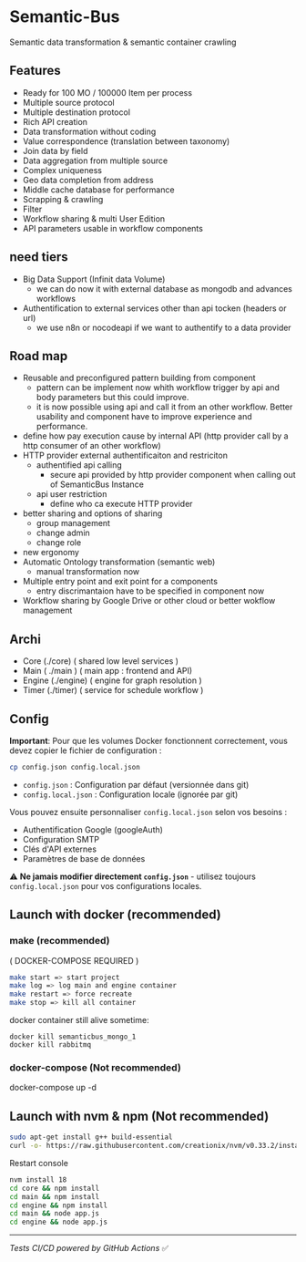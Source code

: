 # Semantic-Bus

Semantic data transformation & semantic container crawling


## Features

- Ready for 100 MO / 100000 Item per process
- Multiple source protocol
- Multiple destination protocol
- Rich API creation
- Data transformation without coding
- Value correspondence (translation between taxonomy)
- Join data by field
- Data aggregation from multiple source
- Complex uniqueness
- Geo data completion from address
- Middle cache database for performance
- Scrapping & crawling
- Filter
- Workflow sharing & multi User Edition
- API parameters usable in workflow components

## need tiers
- Big Data Support (Infinit data Volume)
  - we can do now it with external database as mongodb and advances workflows
- Authentification to external services other than api tocken (headers or url)
  - we use n8n or nocodeapi if we want to authentify to a data provider

## Road map
- Reusable and preconfigured pattern building from component
  - pattern can be implement now whith workflow trigger by api and body parameters but this could improve.
  - it is now possible using api and call it from an other workflow. Better usability and component have to improve experience and performance.
- define how pay execution cause by internal API (http provider call by a http consumer of an other workflow)
- HTTP provider external authentificaiton and restriciton
  - authentified api calling
    - secure api provided by http provider component when calling out of SemanticBus Instance
  - api user restriction
    - define who ca execute HTTP provider
- better sharing and options of sharing
  - group management
  - change admin
  - change role
- new ergonomy
- Automatic Ontology transformation (semantic web)
  - manual transformation now
- Multiple entry point and exit point for a components
  - entry discrimantaion have to be specified in component now
- Workflow sharing by Google Drive or other cloud or better wokflow management


## Archi

- Core (./core) ( shared low level services )
- Main ( ./main ) ( main app : frontend and API)
- Engine (./engine) ( engine for graph resolution )
- Timer (./timer) ( service for schedule workflow )

## Config

**Important**: Pour que les volumes Docker fonctionnent correctement, vous devez copier le fichier de configuration :

```bash
cp config.json config.local.json
```

- `config.json` : Configuration par défaut (versionnée dans git)
- `config.local.json` : Configuration locale (ignorée par git)

Vous pouvez ensuite personnaliser `config.local.json` selon vos besoins :
- Authentification Google (googleAuth)
- Configuration SMTP
- Clés d'API externes
- Paramètres de base de données

⚠️ **Ne jamais modifier directement `config.json`** - utilisez toujours `config.local.json` pour vos configurations locales.

## Launch with docker (recommended)
### make (recommended)

( DOCKER-COMPOSE REQUIRED )
```bash
make start => start project
make log => log main and engine container
make restart => force recreate
make stop => kill all container

```
docker container still alive sometime:
```
docker kill semanticbus_mongo_1
docker kill rabbitmq
```

### docker-compose (Not recommended)

docker-compose up -d

## Launch with nvm & npm (Not recommended)

```bash
sudo apt-get install g++ build-essential
curl -o- https://raw.githubusercontent.com/creationix/nvm/v0.33.2/install.sh | bash
```

Restart console
```bash
nvm install 18
cd core && npm install
cd main && npm install
cd engine && npm install
cd main && node app.js
cd engine && node app.js

```

---
*Tests CI/CD powered by GitHub Actions* ✅
